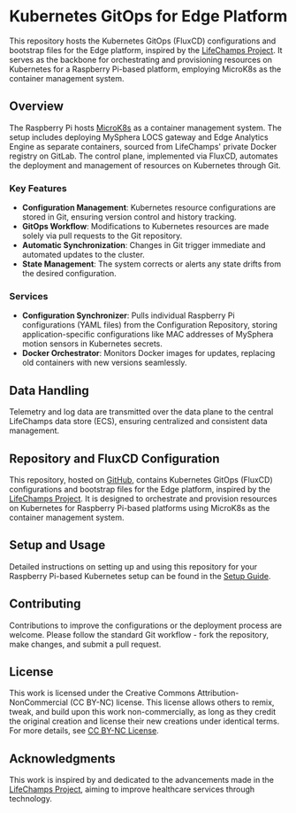 # Kubernetes GitOps for Edge Platform

This repository hosts the Kubernetes GitOps (FluxCD) configurations and bootstrap files for the Edge platform, inspired by the [LifeChamps Project](https://lifechamps.eu). It serves as the backbone for orchestrating and provisioning resources on Kubernetes for a Raspberry Pi-based platform, employing MicroK8s as the container management system.

## Overview

The Raspberry Pi hosts [MicroK8s](https://microk8s.io/) as a container management system. The setup includes deploying MySphera LOCS gateway and Edge Analytics Engine as separate containers, sourced from LifeChamps' private Docker registry on GitLab. The control plane, implemented via FluxCD, automates the deployment and management of resources on Kubernetes through Git.

### Key Features

- **Configuration Management**: Kubernetes resource configurations are stored in Git, ensuring version control and history tracking.
- **GitOps Workflow**: Modifications to Kubernetes resources are made solely via pull requests to the Git repository.
- **Automatic Synchronization**: Changes in Git trigger immediate and automated updates to the cluster.
- **State Management**: The system corrects or alerts any state drifts from the desired configuration.

### Services

- **Configuration Synchronizer**: Pulls individual Raspberry Pi configurations (YAML files) from the Configuration Repository, storing application-specific configurations like MAC addresses of MySphera motion sensors in Kubernetes secrets.
- **Docker Orchestrator**: Monitors Docker images for updates, replacing old containers with new versions seamlessly.

## Data Handling

Telemetry and log data are transmitted over the data plane to the central LifeChamps data store (ECS), ensuring centralized and consistent data management.

## Repository and FluxCD Configuration
This repository, hosted on [GitHub](https://github.com/LifeChamps/edge), contains Kubernetes GitOps (FluxCD) configurations and bootstrap files for the Edge platform, inspired by the [LifeChamps Project](https://lifechamps.eu). It is designed to orchestrate and provision resources on Kubernetes for Raspberry Pi-based platforms using MicroK8s as the container management system.

## Setup and Usage

Detailed instructions on setting up and using this repository for your Raspberry Pi-based Kubernetes setup can be found in the [Setup Guide](./SETUP.md).

## Contributing

Contributions to improve the configurations or the deployment process are welcome. Please follow the standard Git workflow - fork the repository, make changes, and submit a pull request.

## License

This work is licensed under the Creative Commons Attribution-NonCommercial (CC BY-NC) license. This license allows others to remix, tweak, and build upon this work non-commercially, as long as they credit the original creation and license their new creations under identical terms. For more details, see [CC BY-NC License](https://creativecommons.org/licenses/by-nc/4.0/).

## Acknowledgments

This work is inspired by and dedicated to the advancements made in the [LifeChamps Project](https://lifechamps.eu), aiming to improve healthcare services through technology.
